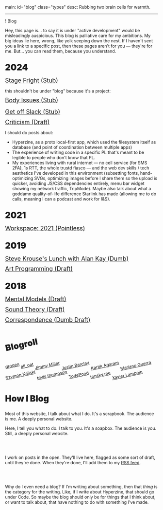 main: id="blog" class="types"
desc: Rubbing two brain cells for warmth.

---

! Blog

<style>
  main {
    position: relative;
  }
  #podes {
    position: absolute;
    top: 0;
    left: 0;
    width: 100%;
    height: 1600px;
    z-index: -1;
  }

  @media (prefers-color-scheme: dark) {
    body { background: hsl(0, 0%, 6%); }
    main { color: hsl(0, 0%, 70%); }
    a:hover, a:visited:hover { color: #FFF; }
  }

  title {
    font-weight: 900;
  }

  h1 {
    font-size: 2em;
    font-weight: 900;
  }
</style>

<!--
<script type="importmap">{"imports": {"gl-matrix": "/js/gl-matrix/gl-matrix.js"}}</script>
<script type="module" src="podes.js"></script>
-->

<section id="posts">

  Hey, this page is… to say it is under "active development" would be misleadingly auspicious. This blog is palliative care for my ambitions. My big ideas lie here, wrong, like yolk seeping down the nest. If I haven't sent you a link to a specific post, then these pages aren't for you — they're for me. But… you can read them, because you understand.

  # 2024
  [Stage Fright (Stub)](/stage-fright)

  this shouldn't be under "blog" because it's a project:
  [Body Issues (Stub)](/body-issues)

  [Get off Slack (Stub)](/get-off-slack)
  [Criticism (Draft)](/criticism)

  I should do posts about:
  * Hyperzine, as a proto local-first app, which used the filesystem itself as database (and point of coordination between multiple apps)
  * The experience of writing code in a specific PL that's meant to be legible to people who don't know that PL.
  * My experiences living with rural internet — no cell service (for SMS 2FA), 1s RTT, the whole trustd fiasco — and the web dev skills / tech aesthetics I've developed in this environment (subsetting fonts, hand-optimizing SVGs, optimizing images before I share them so the upload is quicker, avoiding JS/CSS dependencies entirely, menu bar widget showing my network traffic, TripMode). Maybe also talk about what a goddamn quality-of-life difference Starlink has made (allowing me to do calls, meaning I can a podcast and work for I&S).

  # 2021
  [Workspace: 2021 (Pointless)](/workspace-2021)

  # 2019
  [Steve Krouse's Lunch with Alan Kay (Dumb)](/lunch-with-alan-kay)
  [Art Programming (Draft)](/art-programming)

  # 2018
  [Mental Models (Draft)](/mental-models)
  [Sound Theory (Draft)](/sound-theory)
  [Correspondence (Dumb Draft)](/correspondence)

</section>

<style>
  #posts {
    a {
      display: block;
      margin: .5em 0;
      font-size: 1.4em;
    }

    h1 {
      margin: 1em 0 0;
    }
  }
</style>

<section id="blogroll">

  # Blogroll

  [droqen](https://kinopio.club/loading--c6rgUnlHCH8386yogunZ-)
  [eli_oat](https://eli.li)
  [Jimmy Miller](https://jimmyhmiller.github.io)
  [Justin Barclay](https://justinbarclay.ca/)
  [Kartik Agaram](http://akkartik.name)
  [Mariano Guerra](https://marianoguerra.org)
  [Szymon Kaliski](https://szymonkaliski.com/)
  [tevis thompson](http://tevisthompson.com/)
  [TodePond](https://todepond.com)
  [tonsky.me](https://tonsky.me/)
  [Xavier Lambein](https://lambein.xyz)

</section>

<style>
  #blogroll {
    h1, a {
      display: inline-block;
      rotate: -12deg;
      margin-bottom: 1em;
    }
  }
</style>

<section>

  # How I Blog

  Most of this website, I talk about what I do. It's a scrapbook. The audience is me. A deeply personal website.

  Here, I tell you what to do. I talk to you. It's a soapbox. The audience is you. Still, a deeply personal website.

  <br><br>

  I work on posts in the open. They'll live here, flagged as some sort of draft, until they're done. When they're done, I'll add them to my [RSS feed](/rss).

  <br><br>

  Why do I even need a blog? If I'm writing about something, then that *thing* is the category for the writing. Like, if I write about Hyperzine, that should go under Code. So maybe the blog should only be for things that I think about, or want to talk about, that have nothing to do with something I've made.

</section>
